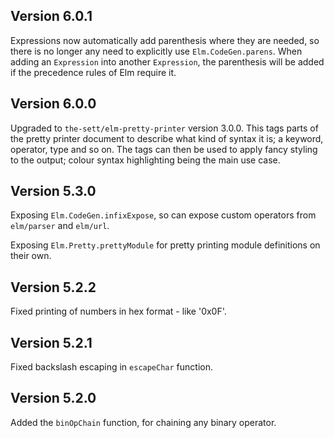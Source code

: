 ## Version 6.0.1

Expressions now automatically add parenthesis where they are needed, so there
is no longer any need to explicitly use `Elm.CodeGen.parens`. When adding an
`Expression` into another `Expression`, the parenthesis will be added if the
precedence rules of Elm require it.

## Version 6.0.0

Upgraded to `the-sett/elm-pretty-printer` version 3.0.0. This tags parts
of the pretty printer document to describe what kind of syntax it is; a
keyword, operator, type and so on. The tags can then be used to apply
fancy styling to the output; colour syntax highlighting being the main
use case.

## Version 5.3.0

Exposing `Elm.CodeGen.infixExpose`, so can expose custom operators from `elm/parser` and `elm/url`.

Exposing `Elm.Pretty.prettyModule` for pretty printing module definitions on
their own.

## Version 5.2.2

Fixed printing of numbers in hex format - like '0x0F'.

## Version 5.2.1

Fixed backslash escaping in `escapeChar` function.

## Version 5.2.0

Added the `binOpChain` function, for chaining any binary operator.
